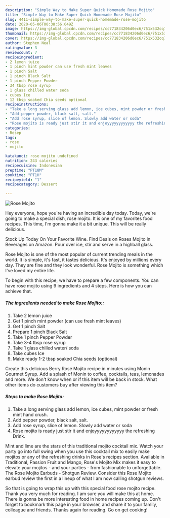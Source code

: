 ```yaml
---
description: "Simple Way to Make Super Quick Homemade Rose Mojito"
title: "Simple Way to Make Super Quick Homemade Rose Mojito"
slug: 4411-simple-way-to-make-super-quick-homemade-rose-mojito
date: 2020-05-06T00:38:56.049Z
image: https://img-global.cpcdn.com/recipes/cc771834206d0ec6/751x532cq70/rose-mojito-recipe-main-photo.jpg
thumbnail: https://img-global.cpcdn.com/recipes/cc771834206d0ec6/751x532cq70/rose-mojito-recipe-main-photo.jpg
cover: https://img-global.cpcdn.com/recipes/cc771834206d0ec6/751x532cq70/rose-mojito-recipe-main-photo.jpg
author: Stephen Neal
ratingvalue: 3
reviewcount: 7
recipeingredient:
- 2 lemon juice
- 1 pinch mint powder can use fresh mint leaves
- 1 pinch Salt
- 1 pinch Black Salt
- 1 pinch Pepper Powder
- 34 tbsp rose syrup
- 1 glass chilled water soda
- cubes Ice
- 12 tbsp soaked Chia seeds optional
recipeinstructions:
- "Take a long serving glass add lemon, ice cubes, mint powder or fresh mint hand crush."
- "Add pepper powder, black salt, salt."
- "Add rose syrup, slice of lemon. Slowly add water or soda"
- "Rose mojito is ready just stir it and enjoyyyyyyyyyyyy the refreshing Drink."
categories:
- Resep
tags:
- rose
- mojito

katakunci: rose mojito undefined
nutrition: 243 calories
recipecuisine: Indonesian
preptime: "PT18M"
cooktime: "PT1H"
recipeyield: "1"
recipecategory: Dessert

---
```



![Rose Mojito](https://img-global.cpcdn.com/recipes/cc771834206d0ec6/751x532cq70/rose-mojito-recipe-main-photo.jpg)

Hey everyone, hope you're having an incredible day today. Today, we're going to make a special dish, rose mojito. It is one of my favorites food recipes. This time, I'm gonna make it a bit unique. This will be really delicious.

Stock Up Today On Your Favorite Wine. Find Deals on Roses Mojito in Beverages on Amazon. Pour over ice, stir and serve in a highball glass.

Rose Mojito is one of the most popular of current trending meals in the world. It is simple, it's fast, it tastes delicious. It's enjoyed by millions every day. They are fine and they look wonderful. Rose Mojito is something which I've loved my entire life.


To begin with this recipe, we have to prepare a few components. You can have rose mojito using 9 ingredients and 4 steps. Here is how you can achieve that.

##### The ingredients needed to make Rose Mojito::

1. Take 2 lemon juice
1. Get 1 pinch mint powder (can use fresh mint leaves)
1. Get 1 pinch Salt
1. Prepare 1 pinch Black Salt
1. Take 1 pinch Pepper Powder
1. Take 3-4 tbsp rose syrup
1. Take 1 glass chilled water/ soda
1. Take cubes Ice
1. Make ready 1-2 tbsp soaked Chia seeds (optional)


Create this delicious Berry Rosé Mojito recipe in minutes using Monin Gourmet Syrup. Add a splash of Monin to coffee, cocktails, teas, lemonades and more. We don&#39;t know when or if this item will be back in stock. What other items do customers buy after viewing this item? 

##### Steps to make Rose Mojito:

1. Take a long serving glass add lemon, ice cubes, mint powder or fresh mint hand crush.
1. Add pepper powder, black salt, salt.
1. Add rose syrup, slice of lemon. Slowly add water or soda
1. Rose mojito is ready just stir it and enjoyyyyyyyyyyyy the refreshing Drink.


Mint and lime are the stars of this traditional mojito cocktail mix. Watch your party go into full swing when you use this cocktail mix to easily make mojitos or any of the refreshing drinks in Rose&#39;s recipes section. Available in Traditional, Passion Fruit and Mango, Rose&#39;s Mojito Mix makes it easy to elevate your mojitos - and your parties - from fashionable to unforgettable. The Rose Mojito Earbuds - Shotgun Review. Consider this Rose Mojito earbud review the first in a lineup of what I am now calling shotgun reviews. 

So that is going to wrap this up with this special food rose mojito recipe. Thank you very much for reading. I am sure you will make this at home. There is gonna be more interesting food in home recipes coming up. Don't forget to bookmark this page in your browser, and share it to your family, colleague and friends. Thanks again for reading. Go on get cooking!
